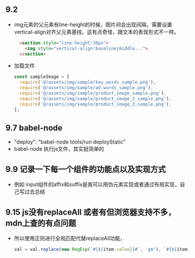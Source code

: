 ## 9.2
- img元素的父元素有line-height的时候，图片间会出现间隔，需要设置vertical-align对齐父元素基线，这有点奇怪，跟文本的表现形式不一样。
  ``` html
    <section style="line-height:30px">
      <img style="vertical-align:baseline|middle...">
    </section>
  ```
- 加载文件
  ``` javascript
  const sampleImage = [
    require('@/assets/img/sample/key_words_sample.png'),
    require('@/assets/img/sample/ad_words_sample.png'),
    require('@/assets/img/sample/product_image_sample.png'),
    require('@/assets/img/sample/product_image_2_sample.png'),
    require('@/assets/img/sample/product_image_3_sample.png'),
  ];
  ```

## 9.7  babel-node 
- "deploy": "babel-node tools/run deployStatic"
- babel-node 执行js文件，其实挺简单的

## 9.9 记录一下每一个组件的功能点以及实现方式
- 例如 input组件的affix和suffix是我可以用伪元素实现或者通过布局实现，自己写过去总结

## 9.15 js没有replaceAll 或者有但浏览器支持不多，mdn上查的有点问题
- 所以使用正则进行全局匹配代替replaceAll功能，
  ``` javascript
  val = val.replace(new RegExp(`#{${item.value}}#`, 'gm'), `#{${item.name}}#`)
  ```